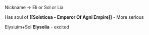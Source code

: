 Nickname -> Eli or Sol or Lia




Has soul of **[[Solsticea - Emperor Of Agni Empire]]** - More serious 

Elysiuim+Sol
**Elysolia** - excited 



